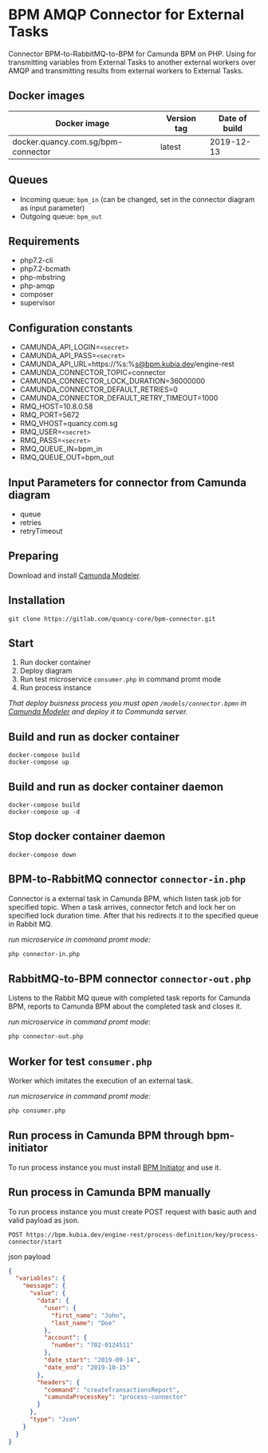 #  BPM AMQP Connector for External Tasks 
Connector BPM-to-RabbitMQ-to-BPM for Camunda BPM on PHP. Using for transmitting variables from External Tasks to another external workers over AMQP and transmitting results from external workers to External Tasks.

## Docker images
| Docker image | Version tag | Date of build |
| --- | --- | --- |
| docker.quancy.com.sg/bpm-connector | latest | 2019-12-13 |

## Queues
- Incoming queue: `bpm_in` (can be changed, set in the connector diagram as input parameter)
- Outgoing queue: `bpm_out`

## Requirements
- php7.2-cli
- php7.2-bcmath
- php-mbstring
- php-amqp
- composer
- supervisor

## Configuration constants
- CAMUNDA_API_LOGIN=`<secret>`
- CAMUNDA_API_PASS=`<secret>`
- CAMUNDA_API_URL=https://%s:%s@bpm.kubia.dev/engine-rest
- CAMUNDA_CONNECTOR_TOPIC=connector
- CAMUNDA_CONNECTOR_LOCK_DURATION=36000000
- CAMUNDA_CONNECTOR_DEFAULT_RETRIES=0
- CAMUNDA_CONNECTOR_DEFAULT_RETRY_TIMEOUT=1000
- RMQ_HOST=10.8.0.58
- RMQ_PORT=5672
- RMQ_VHOST=quancy.com.sg
- RMQ_USER=`<secret>`
- RMQ_PASS=`<secret>`
- RMQ_QUEUE_IN=bpm_in
- RMQ_QUEUE_OUT=bpm_out

## Input Parameters for connector from Camunda diagram
- queue
- retries
- retryTimeout

## Preparing
Download and install [Camunda Modeler](https://camunda.com/download/modeler/).

## Installation
```
git clone https://gitlab.com/quancy-core/bpm-connector.git
```

## Start
1. Run docker container
2. Deploy diagram
3. Run test microservice `consumer.php` in command promt mode
4. Run process instance

_That deploy buisness process you must open `/models/connector.bpmn` in [Camunda Modeler](https://camunda.com/download/modeler/) and deploy it to Communda server._

## Build and run as docker container
```
docker-compose build
docker-compose up
```

## Build and run as docker container daemon
```
docker-compose build
docker-compose up -d
```

## Stop docker container daemon
```
docker-compose down
```

## BPM-to-RabbitMQ connector `connector-in.php`
Connector is a external task in Camunda BPM, which listen task job for specified topic.
When a task arrives, connector fetch and lock her on specified lock duration time.
After that his redirects it to the specified queue in Rabbit MQ.

_run microservice in command promt mode:_
```bash
php connector-in.php
```

## RabbitMQ-to-BPM connector `connector-out.php`
Listens to the Rabbit MQ queue with completed task reports for Camunda BPM,
reports to Camunda BPM about the completed task and closes it.

_run microservice in command promt mode:_
```bash
php connector-out.php
```

## Worker for test `consumer.php`
Worker which imitates the execution of an external task.

_run microservice in command promt mode:_
```bash
php consumer.php
```

## Run process in Camunda BPM through bpm-initiator
To run process instance you must install [BPM Initiator](https://gitlab.com/quancy-core/bpm-initiator.git) and use it.


## Run process in Camunda BPM manually
To run process instance you must create POST request with basic auth and valid payload as json.

```
POST https://bpm.kubia.dev/engine-rest/process-definition/key/process-connector/start
```

json payload
```json
{
  "variables": {
    "message": {
      "value": {
        "data": {
          "user": {
            "first_name": "John",
            "last_name": "Doe"
          },
          "account": {
            "number": "702-0124511"
          },
          "date_start": "2019-09-14",
          "date_end": "2019-10-15"
        },
        "headers": {
          "command": "createTransactionsReport",
          "camundaProcessKey": "process-connector"
        }
      },
      "type": "Json"
    }
  }
}
```
